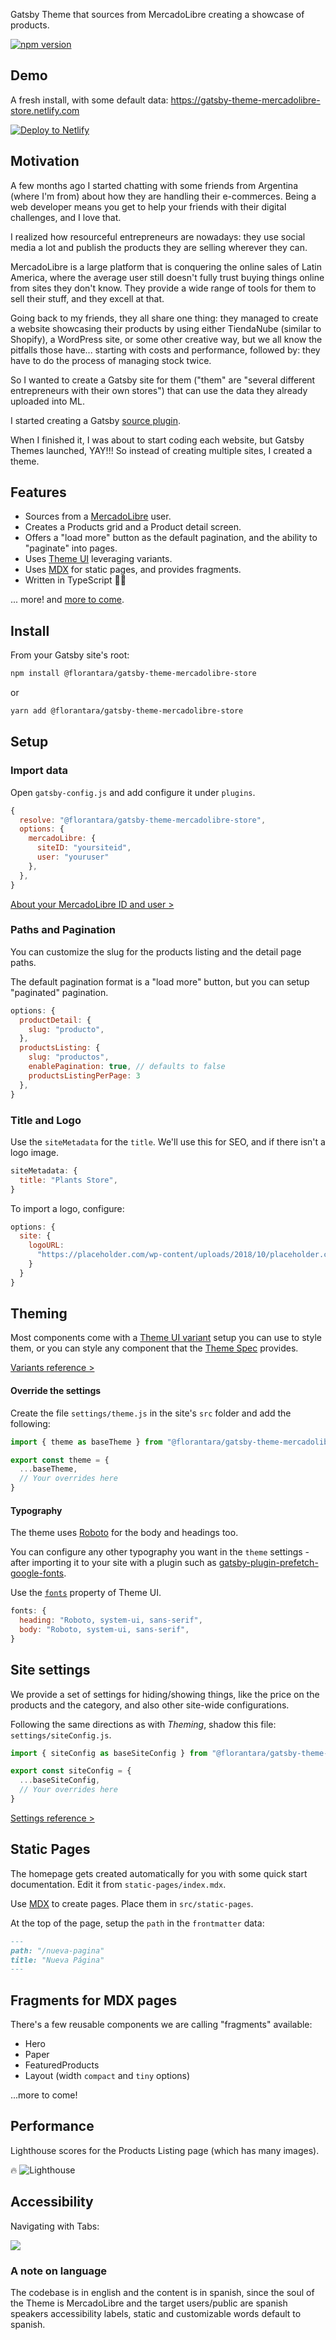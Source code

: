 Gatsby Theme that sources from MercadoLibre creating a showcase of products.

[![npm version](http://img.shields.io/npm/v/@florantara/gatsby-theme-mercadolibre-store.svg?style=flat)](https://www.npmjs.com/package/@florantara/gatsby-theme-mercadolibre-store "View this project on npm")

## Demo

A fresh install, with some default data:
https://gatsby-theme-mercadolibre-store.netlify.com

[![Deploy to Netlify](https://www.netlify.com/img/deploy/button.svg)](https://app.netlify.com/start/deploy?repository=https://github.com/florantara/gatsby-theme-mercadolibre-store)

## Motivation

A few months ago I started chatting with some friends from Argentina (where I'm from) about how they are handling their e-commerces. Being a web developer means you get to help your friends with their digital challenges, and I love that.

I realized how resourceful entrepreneurs are nowadays: they use social media a lot and publish the products they are selling wherever they can.

MercadoLibre is a large platform that is conquering the online sales of Latin America, where the average user still doesn't fully trust buying things online from sites they don't know. They provide a wide range of tools for them to sell their stuff, and they excell at that.

Going back to my friends, they all share one thing: they managed to create a website showcasing their products by using either TiendaNube (similar to Shopify), a WordPress site, or some other creative way, but we all know the pitfalls those have... starting with costs and performance, followed by: they have to do the process of managing stock twice.

So I wanted to create a Gatsby site for them ("them" are "several different entrepreneurs with their own stores") that can use the data they already uploaded into ML.

I started creating a Gatsby [source plugin](https://github.com/florantara/gatsby-source-mercadolibre).

When I finished it, I was about to start coding each website, but Gatsby Themes launched, YAY!!! So instead of creating multiple sites, I created a theme.

## Features

- Sources from a [MercadoLibre](https://www.mercadolibre.com/) user.
- Creates a Products grid and a Product detail screen.
- Offers a "load more" button as the default pagination, and the ability to "paginate" into pages.
- Uses [Theme UI](https://theme-ui.com) leveraging variants.
- Uses [MDX](https://mdxjs.com/) for static pages, and provides fragments.
- Written in TypeScript 👮‍♀️

... more! and [more to come](https://github.com/florantara/gatsby-theme-mercadolibre-store/projects/1?fullscreen=true).

## Install

From your Gatsby site's root:

```bash
npm install @florantara/gatsby-theme-mercadolibre-store
```

or

```bash
yarn add @florantara/gatsby-theme-mercadolibre-store
```

## Setup

### Import data

Open `gatsby-config.js` and add configure it under `plugins`.

```javascript
{
  resolve: "@florantara/gatsby-theme-mercadolibre-store",
  options: {
    mercadoLibre: {
      siteID: "yoursiteid",
      user: "youruser"
    },
  },
}
```

<a href="https://github.com/florantara/gatsby-source-mercadolibre/#readme" target="_blank">About your MercadoLibre ID and user ></a>

### Paths and Pagination

You can customize the slug for the products listing and the detail page paths.

The default pagination format is a "load more" button, but you can setup "paginated" pagination.

```javascript
options: {
  productDetail: {
    slug: "producto",
  },
  productsListing: {
    slug: "productos",
    enablePagination: true, // defaults to false
    productsListingPerPage: 3
  },
}
```

### Title and Logo

Use the `siteMetadata` for the `title`. We'll use this for SEO, and if there isn't a logo image.

```javascript
siteMetadata: {
  title: "Plants Store",
}
```

To import a logo, configure:

```javascript
options: {
  site: {
    logoURL:
      "https://placeholder.com/wp-content/uploads/2018/10/placeholder.com-logo3.jpg",
    }
  }
}
```

## Theming

Most components come with a [Theme UI variant](https://theme-ui.com/guides/variants) setup you can use to style them, or you can style any component that the [Theme Spec](https://theme-ui.com/theme-spec) provides.

[Variants reference >](https://github.com/florantara/gatsby-theme-mercadolibre-store/tree/master/theme/src/settings/variants)

#### Override the settings

Create the file `settings/theme.js` in the site's `src` folder and add the following:

```javascript
import { theme as baseTheme } from "@florantara/gatsby-theme-mercadolibre-store/src/settings/theme"

export const theme = {
  ...baseTheme,
  // Your overrides here
}
```

#### Typography

The theme uses [Roboto](https://fonts.google.com/specimen/Roboto) for the body and headings too.

You can configure any other typography you want in the `theme` settings - after importing it to your site with a plugin such as [gatsby-plugin-prefetch-google-fonts](https://www.gatsbyjs.org/packages/gatsby-plugin-prefetch-google-fonts/).

Use the [`fonts`](https://theme-ui.com/theming#typography) property of Theme UI.

```javascript
fonts: {
  heading: "Roboto, system-ui, sans-serif",
  body: "Roboto, system-ui, sans-serif",
}
```

## Site settings

We provide a set of settings for hiding/showing things, like the price on the products and the category, and also other site-wide configurations.

Following the same directions as with _Theming_, shadow this file: `settings/siteConfig.js`.

```javascript
import { siteConfig as baseSiteConfig } from "@florantara/gatsby-theme-mercadolibre-store/src/settings/theme"

export const siteConfig = {
  ...baseSiteConfig,
  // Your overrides here
}
```

[Settings reference >](https://github.com/florantara/gatsby-theme-mercadolibre-store/blob/master/theme/src/settings/site.ts)

## Static Pages

The homepage gets created automatically for you with some quick start documentation. Edit it from `static-pages/index.mdx`.

Use [MDX](https://mdxjs.com/) to create pages. Place them in `src/static-pages`.

At the top of the page, setup the `path` in the `frontmatter` data:

```md
---
path: "/nueva-pagina"
title: "Nueva Página"
---
```

## Fragments for MDX pages

There's a few reusable components we are calling "fragments" available:

- Hero
- Paper
- FeaturedProducts
- Layout (width `compact` and `tiny` options)

...more to come!

## Performance

Lighthouse scores for the Products Listing page (which has many images).

🔥
![Lighthouse](https://s3-us-west-2.amazonaws.com/s.cdpn.io/575957/gatsby-theme-performance.png "Lighthouse scores")

## Accessibility

Navigating with Tabs:

![](https://thepracticaldev.s3.amazonaws.com/i/zo6u02o8i821qjeom7zl.gif)

### A note on language

The codebase is in english and the content is in spanish, since the soul of the Theme is MercadoLibre and the target users/public are spanish speakers accessibility labels, static and customizable words default to spanish.
